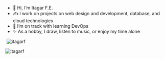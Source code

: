 - 👋 Hi, I’m Itagar F.E.
- ✍️ I work on projects on web design and development, database, and cloud technologies
- 🌱 I’m on track with learning DevOps
- ✨ As a hobby, I draw, listen to music, or enjoy my time alone


<!--<p><img  src="https://github-readme-stats.vercel.app/api/top-langs?username=itagarf&show_icons=true&locale=en&layout=compact" alt="itagarf" /></p>-->

<p>&nbsp;<img src="https://github-readme-stats.vercel.app/api?username=itagarf&show_icons=true&locale=en&hide=issues" alt="itagarf" /></p>

<p><img src="https://github-readme-streak-stats.herokuapp.com/?user=itagarf&" alt="itagarf" /></p>

<!---
itagarf/itagarf is a ✨ special ✨ repository because its `README.md` (this file) appears on your GitHub profile.
You can click the Preview link to take a look at your changes.
--->
